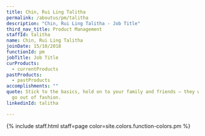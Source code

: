 ```yaml
---
title: Chin, Rui Ling Talitha
permalink: /aboutus/pm/talitha
description: "Chin, Rui Ling Talitha - Job Title"
third_nav_title: Product Management
staffId: talitha
name: Chin, Rui Ling Talitha
joinDate: 15/10/2018
functionId: pm
jobTitle: Job Title
curProducts:
  - currentProducts
pastProducts:
  - pastProducts
accomplishments: ""
quote: Stick to the basics, hold on to your family and friends – they will never
  go out of fashion.
linkedinId: talitha

---
```


{% include staff.html staff=page color=site.colors.function-colors.pm %}
